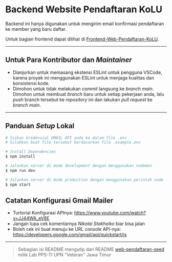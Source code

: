 # Backend Website Pendaftaran KoLU

Backend ini hanya digunakan untuk mengirim email konfirmasi pendaftaran ke member yang baru daftar. 

Untuk bagian frontend dapat dilihat di [Frontend-Web-Pendaftaran-KoLU](https://github.com/KomunitasLinuxUPN/Website-Pendaftaran-KoLU.git).

---

## Untuk Para Kontributor dan _Maintainer_

- Dianjurkan untuk memasang ekstensi ESLint untuk pengguna VSCode, karena proyek ini menggunakan ESLint untuk menjaga kualitas dan konsistensi kode.
- Dimohon untuk tidak melakukan _commit_ langsung ke _branch main_. Dimohon untuk membuat _branch_ baru untuk setiap pekerjaan anda, lalu _push_ branch tersebut ke _repository_ ini dan lakukan _pull request_ ke _branch main_.

---

## Panduan _Setup_ Lokal

```bash
# Isikan kredensial GMAIL API anda ke dalam file .env
# Silahkan buat file tersebut berdasarkan file .example.env

# Install Dependencies
$ npm install

# Jalankan server di mode development dengan menggunakan nodemon
$ npm run dev

# Jalankan server di mode production dengan menggunakan perintah node
$ npm start
```

## Catatan Konfigurasi Gmail Mailer

- Turtorial Konfigurasi APInya:
  https://www.youtube.com/watch?v=JJ44WA_eV8E
- Jangan lupa cek komentarnya *Nikolai Stakheiko* biar bisa jalan
- Boleh cek ini buat menuju ke URL console API-nya:
  https://developers.google.com/gmail/api/quickstart/js

---

> Sebagian isi README mengutip dari README [web-pendaftaran-seed](https://github.com/pps-ti/web-pendaftaran-seed) milik Lab PPS-TI UPN "Veteran" Jawa Timur
